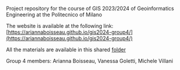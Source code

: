 Project repository for the course of GIS 2023/2024 of Geoinformatics Engineering at the Politecnico of Milano

The website is available at the following link: [https://ariannaboisseau.github.io/gis2024-group4/](https://ariannaboisseau.github.io/gis2024-group4/)

All the materials are available in this shared [folder](https://polimi365-my.sharepoint.com/:f:/g/personal/10720455_polimi_it/EuUmjKv2_AJKnNH3y8lMNusBPFhJaG8G2J3m-vrFaLOfzQ?e=zp1lKu)

Group 4 members: Arianna Boisseau, Vanessa Goletti, Michele Villani